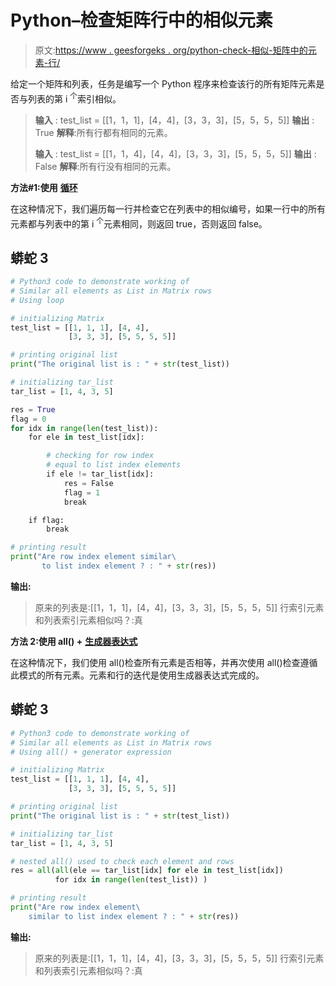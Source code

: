 # Python–检查矩阵行中的相似元素

> 原文:[https://www . geesforgeks . org/python-check-相似-矩阵中的元素-行/](https://www.geeksforgeeks.org/python-check-similar-elements-in-matrix-rows/)

给定一个矩阵和列表，任务是编写一个 Python 程序来检查该行的所有矩阵元素是否与列表的第 i <sup>个</sup>索引相似。

> **输入** : test_list = [[1，1，1]，[4，4]，[3，3，3]，[5，5，5，5]]
> **输出** : True
> **解释**:所有行都有相同的元素。
> 
> **输入** : test_list = [[1，1，4]，[4，4]，[3，3，3]，[5，5，5，5]]
> **输出** : False
> **解释**:所有行没有相同的元素。

**方法#1:使用** [**循环**](https://www.geeksforgeeks.org/loops-in-python/)

在这种情况下，我们遍历每一行并检查它在列表中的相似编号，如果一行中的所有元素都与列表中的第 i <sup>个</sup>元素相同，则返回 true，否则返回 false。

## 蟒蛇 3

```py
# Python3 code to demonstrate working of
# Similar all elements as List in Matrix rows
# Using loop

# initializing Matrix
test_list = [[1, 1, 1], [4, 4],
             [3, 3, 3], [5, 5, 5, 5]]

# printing original list
print("The original list is : " + str(test_list))

# initializing tar_list 
tar_list = [1, 4, 3, 5]

res = True
flag = 0
for idx in range(len(test_list)):
    for ele in test_list[idx]:

        # checking for row index 
        # equal to list index elements 
        if ele != tar_list[idx]:
            res = False 
            flag = 1
            break

    if flag:
        break

# printing result
print("Are row index element similar\
       to list index element ? : " + str(res))
```

**输出:**

> 原来的列表是:[[1，1，1]，[4，4]，[3，3，3]，[5，5，5，5]]
> 行索引元素和列表索引元素相似吗？:真

**方法 2:使用 all() +** [**生成器表达式**](https://www.geeksforgeeks.org/generator-expressions/)

在这种情况下，我们使用 all()检查所有元素是否相等，并再次使用 all()检查遵循此模式的所有元素。元素和行的迭代是使用生成器表达式完成的。

## 蟒蛇 3

```py
# Python3 code to demonstrate working of
# Similar all elements as List in Matrix rows
# Using all() + generator expression

# initializing Matrix
test_list = [[1, 1, 1], [4, 4],
             [3, 3, 3], [5, 5, 5, 5]]

# printing original list
print("The original list is : " + str(test_list))

# initializing tar_list 
tar_list = [1, 4, 3, 5]

# nested all() used to check each element and rows
res = all(all(ele == tar_list[idx] for ele in test_list[idx])
          for idx in range(len(test_list)) )

# printing result
print("Are row index element\
    similar to list index element ? : " + str(res))
```

**输出:**

> 原来的列表是:[[1，1，1]，[4，4]，[3，3，3]，[5，5，5，5]]
> 行索引元素和列表索引元素相似吗？:真